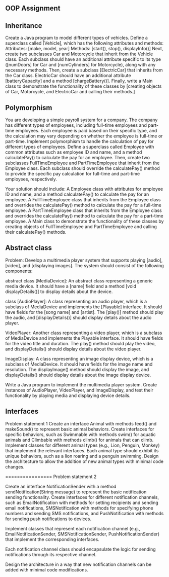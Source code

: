 ## OOP Assignment 

## Inheritance 
   Create a Java program to model different types of vehicles. Define a superclass called [Vehicle], which has the following attributes and methods:
Attributes: [make, model, year] Methods: [start(), stop(), displayInfo()]
Next, create two subclasses Car and Motorcycle that inherit from the Vehicle class. Each subclass should have an additional attribute specific to its type ([numDoors] for Car and [numCylinders] for Motorcycle), 
along with any necessary methods.
Then, create a subclass [ElectricCar] that inherits from the Car class. ElectricCar should have an additional attribute [batteryCapacity] and a method [chargeBattery()].
Finally, write a Main class to demonstrate the functionality of these classes by [creating objects of Car, Motorcycle, and ElectricCar and calling their methods.]

## Polymorphism
You are developing a simple payroll system for a company. The company has different types of employees, including full-time employees and part-time employees. Each employee is paid based on their specific type, and the calculation may vary depending on whether the employee is full-time or part-time.
Implement polymorphism to handle the calculation of pay for different types of employees. Define a superclass called Employee with common attributes such as employee ID and name, and a method calculatePay() to calculate the pay for an employee. Then, create two subclasses FullTimeEmployee and PartTimeEmployee that inherit from the Employee class. Each subclass should override the calculatePay() method to provide the specific pay calculation for full-time and part-time employees, respectively.

Your solution should include:
A Employee class with attributes for employee ID and name, and a method calculatePay() 
to calculate the pay for an employee. A FullTimeEmployee class that inherits from the Employee class and 
overrides the calculatePay() method to calculate the pay for a full-time employee.
A PartTimeEmployee class that inherits from the Employee class and overrides the calculatePay() 
method to calculate the pay for a part-time employee. A Main class to demonstrate the functionality 
of these classes by creating objects of FullTimeEmployee and PartTimeEmployee and calling their calculatePay() 
methods.

## Abstract class 

Problem: Develop a multimedia player system that supports playing [audio], [video], and [displaying images]. The system should consist of the following components:

abstract class
[MediaDevice]: An abstract class representing a generic media device. It should have a [name] field and a method [void displayDetails()] to display details about the device.

class [AudioPlayer]: A class representing an audio player, which is a subclass of MediaDevice and implements the [Playable] interface. It should have fields for the [song name] and [artist]. The [play()] method should play the audio, and [displayDetails()] should display details about the audio player.

VideoPlayer: Another class representing a video player, which is a subclass of MediaDevice and implements the Playable interface. It should have fields for the video title and duration. The play() method should play the video, and displayDetails() should display details about the video player.

ImageDisplay: A class representing an image display device, which is a subclass of MediaDevice. It should have fields for the image name and resolution. The displayImage() method should display the image, and displayDetails() should display details about the image display device.

Write a Java program to implement the multimedia player system. Create instances of AudioPlayer, VideoPlayer, and ImageDisplay, and test their functionality by playing media and displaying device details.

## Interfaces 


Problem statement 1 Create an interface Animal with methods feed() and makeSound() to represent basic animal 
behaviors. Create interfaces for specific behaviors, such as Swimmable with methods swim() for aquatic
animals and Climbable with methods climb() for animals that can climb. Implement classes for different animal
types (e.g., Lion, Penguin, Monkey) that implement the relevant interfaces. Each animal type should exhibit
its unique behaviors, such as a lion roaring and a penguin swimming. Design the architecture to allow the
addition of new animal types with minimal code changes.

================
Problem statement 2

Create an interface NotificationSender with a method sendNotification(String message) to represent the 
basic notification sending functionality.
Create interfaces for different notification channels, such as EmailNotification with methods for
setting recipients and sending email notifications,
SMSNotification with methods for specifying phone numbers and sending SMS notifications,
and PushNotification with methods for sending push notifications to devices.

Implement classes that represent each notification channel
(e.g., EmailNotificationSender, SMSNotificationSender, PushNotificationSender) that implement the corresponding interfaces.

Each notification channel class should encapsulate the logic for sending notifications through 
its respective channel.

Design the architecture in a way that new notification channels can be added with minimal code modifications.
